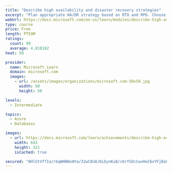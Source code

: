 ```yaml
---
title: "Describe high availability and disaster recovery strategies"
excerpt: "Plan appropriate HA/DR strategy based on RTO and RPO. Choose best solution for IaaS or PaaS deployments or hybrid workloads."
webUrl: https://docs.microsoft.com/en-us/learn/modules/describe-high-availability-disaster-recovery-strategies/
type: course
price: Free
length: PT59M
ratings:
  count: 99
  average: 4.818182
heat: 50

provider:
  name: Microsoft Learn
  domain: microsoft.com
  images:
    - url: /assets/images/organizations/microsoft.com-50x50.jpg
      width: 50
      height: 50

levels:
  - Intermediate

topics:
  - Azure
  - Databases

images:
  - url: https://docs.microsoft.com/learn/achievements/describe-high-availability-and-disaster-recovery-strategies-social.png
    width: 643
    height: 321
    isCached: true

secured: "8HlGtVffIa/rbqWHBNxHYa/32wC8n8/6LDynKu8/c6rYSOcCwxHeC6xYFjBaLOY6ouJJM2OABQ7dP7IurN1u+j5ymlVUrHEJM6iDCRtlCPKd/cA/BYXV9L8ZE39xDVd9C6KN7tcZ621J9FpEPEx0x4fy4uMn1xdhvPfOC0PFtm0cblbGvjSrjajzPDWc2qidC7h1jVUk1wE/tj6HBHuH1h6NI1o3Cv8+PwxuIEWLJkVVlzOYfnDN82yK++SquNkYDsoUPdaqySTgc3OiquWtXqgPCer6txA8Bh7KcZpaTvzD4y2QKmTylhpY73bHO6kA1o7Lg4YsV4R/6JFLxmD/sXpt9ivp8LEMqCwdq2cU0UveSy6MEnzoP7ULbZmRSRBjxLNk2/ZpIa4HH2wkyHwx7x38D6EWxK/mC/J1MTLO3LI=;b4lBRXTcgldI2eOa10MXJg=="
---
```


